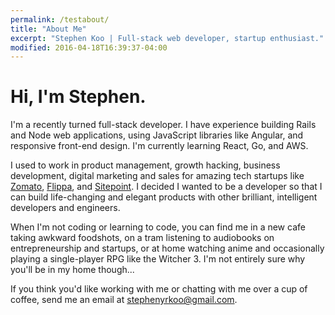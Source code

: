 ```yaml
---
permalink: /testabout/
title: "About Me"
excerpt: "Stephen Koo | Full-stack web developer, startup enthusiast."
modified: 2016-04-18T16:39:37-04:00
---
```

# Hi, I'm Stephen.

I'm a recently turned full-stack developer.
I have experience building Rails and Node web applications, using JavaScript libraries like Angular, and responsive front-end design. I'm currently learning React, Go, and AWS.

I used to work in product management, growth hacking, business development, digital marketing and sales for amazing tech startups like [Zomato][zomato], [Flippa][flippa], and [Sitepoint][sitepoint]. 
I decided I wanted to be a developer so that I can build life-changing and elegant products with other brilliant, intelligent developers and engineers.

When I'm not coding or learning to code, you can find me in a new cafe taking awkward foodshots, on a tram listening to audiobooks on entrepreneurship and startups, or at home watching anime and occasionally playing a single-player RPG like the Witcher 3.
I'm not entirely sure why you'll be in my home though...


If you think you'd like working with me or chatting with me over a cup of coffee, send me an email at [stephenyrkoo@gmail.com][gmail].

[zomato]: https://www.zomato.com
[flippa]: https://flippa.com
[sitepoint]: https://www.sitepoint.com/
[gmail]: mailto:stephenyrkoo@gmail.com